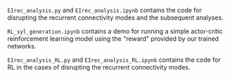 `EIrec_analysis.py` and `EIrec_analysis.ipynb` contains the code for disrupting the recurrent connectivity modes and the subsequent analyses.

`RL_syl_generation.ipynb` contains a demo for running a simple actor-critic reinforcement learning model using the "reward" provided by our trained networks. 

`EIrec_analysis_RL.py` and `EIrec_analysis_RL.ipynb` contains the code for RL in the cases of disrupting the recurrent connectivity modes.